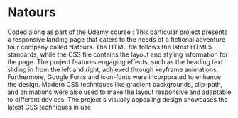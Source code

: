 # Natours
Coded along as part of the Udemy course : This particular project presents a responsive landing page that caters to the needs of a fictional adventure tour company called Natours. The HTML file follows the latest HTML5 standards, while the CSS file contains the layout and styling information for the page. The project features engaging effects, such as the heading text sliding in from the left and right, achieved through keyframe animations. Furthermore, Google Fonts and icon-fonts were incorporated to enhance the design. Modern CSS techniques like gradient backgrounds, clip-path, and animations were also used to make the layout responsive and adaptable to different devices. The project's visually appealing design showcases the latest CSS techniques in use.
